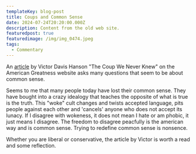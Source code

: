 ```yaml
---
templateKey: blog-post
title: Coups and Common Sense
date: 2024-07-24T20:20:00.000Z
description: Content from the old web site.
featuredpost: true
featuredimage: /img/img_0474.jpeg
tags:
  - Commentary
---
```

An [article](https://amgreatness.com/2023/01/05/the-coup-we-never-knew/) by Victor Davis Hanson "The Coup We Never Knew" on the American Greatness website asks many questions that seem to be about common sense.  



Seems to me that many people today have lost their common sense.  They have bought into a crazy idealogy that teaches the opposite of what is true is the truth.  This "woke" cult changes and twists accepted language, pits people against each other and 'cancels' anyone who does not accept its lunacy. If I disagree with wokeness, it does not mean I hate or am phobic, it just means I disagree. The freedom to disagree peacfully is the american way and is common sense. Trying to redefine common sense is nonsence.



Whether you are liberal or conservative, the article by Victor is worth a read and some reflection.
